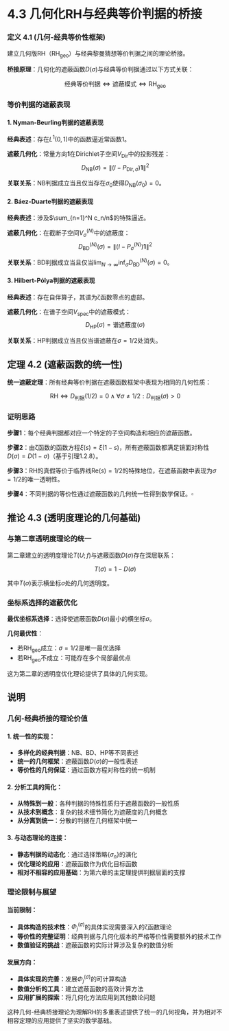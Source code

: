 # 4.3 几何化RH与经典等价判据的桥接

### 定义 4.1 (几何-经典等价性框架)

建立几何版RH（$\text{RH}_{\text{geo}}$）与经典黎曼猜想等价判据之间的理论桥接。

**桥接原理**：几何化的遮蔽函数$D(\sigma)$与经典等价判据通过以下方式关联：

$$\text{经典等价判据} \Leftrightarrow \text{遮蔽模式} \Leftrightarrow \text{RH}_{\text{geo}}$$

### 等价判据的遮蔽表现

#### **1. Nyman-Beurling判据的遮蔽表现**
**经典表述**：存在$L^1(0,1)$中的函数逼近常函数1。

**遮蔽几何化**：常量方向$\mathbf{1}$在Dirichlet子空间$V_{\text{Dir}}$中的投影残差：
$$D_{\text{NB}}(\sigma) = \|(I-P_{\text{Dir},\sigma})\mathbf{1}\|^2$$

**关联关系**：NB判据成立当且仅当存在$\sigma_0$使得$D_{\text{NB}}(\sigma_0) = 0$。

#### **2. Báez-Duarte判据的遮蔽表现**
**经典表述**：涉及$\sum_{n=1}^N c_n/n$的特殊逼近。

**遮蔽几何化**：在截断子空间$V_{\sigma}^{(N)}$中的遮蔽度：
$$D_{\text{BD}}^{(N)}(\sigma) = \|(I-P_{\sigma}^{(N)})\mathbf{1}\|^2$$

**关联关系**：BD判据成立当且仅当$\lim_{N \to \infty} \inf_\sigma D_{\text{BD}}^{(N)}(\sigma) = 0$。

#### **3. Hilbert-Pólya判据的遮蔽表现**
**经典表述**：存在自伴算子，其谱为ζ函数零点的虚部。

**遮蔽几何化**：在谱子空间$V_{\text{spec}}$中的遮蔽模式：
$$D_{\text{HP}}(\sigma) = \text{谱遮蔽度}(\sigma)$$

**关联关系**：HP判据成立当且仅当谱遮蔽在$\sigma = 1/2$处消失。

## 定理 4.2 (遮蔽函数的统一性)

**统一遮蔽定理**：所有经典等价判据在遮蔽函数框架中表现为相同的几何性质：

$$\text{RH} \Leftrightarrow D_{\text{判据}}(1/2) = 0 \wedge \forall\sigma \neq 1/2: D_{\text{判据}}(\sigma) > 0$$

### 证明思路

**步骤1**：每个经典判据都对应一个特定的子空间构造和相应的遮蔽函数。

**步骤2**：由ζ函数的函数方程$\xi(s) = \xi(1-s)$，所有遮蔽函数都满足镜面对称性$D(\sigma) = D(1-\sigma)$（基于引理1.2.8）。

**步骤3**：RH的真假等价于临界线$\text{Re}(s) = 1/2$的特殊地位，在遮蔽函数中表现为$\sigma = 1/2$的唯一透明性。

**步骤4**：不同判据的等价性通过遮蔽函数的几何统一性得到数学保证。$\square$

## 推论 4.3 (透明度理论的几何基础)

### 与第二章透明度理论的统一

第二章建立的透明度理论$T(U;f)$与遮蔽函数$D(\sigma)$存在深层联系：

$$T(\sigma) = 1 - D(\sigma)$$

其中$T(\sigma)$表示横坐标$\sigma$处的几何透明度。

### 坐标系选择的遮蔽优化

**最优坐标系选择**：选择使遮蔽函数$D(\sigma)$最小的横坐标$\sigma$。

**几何最优性**：
- 若$\text{RH}_{\text{geo}}$成立：$\sigma = 1/2$是唯一最优选择
- 若$\text{RH}_{\text{geo}}$不成立：可能存在多个局部最优点

这为第二章的透明度优化理论提供了具体的几何实现。

## 说明

### **几何-经典桥接的理论价值**

#### **1. 统一性的实现**：
- **多样化的经典判据**：NB、BD、HP等不同表述
- **统一的几何框架**：遮蔽函数$D(\sigma)$的一般性表述
- **等价性的几何保证**：通过函数方程对称性的统一机制

#### **2. 分析工具的简化**：
- **从特殊到一般**：各种判据的特殊性质归于遮蔽函数的一般性质
- **从技术到概念**：复杂的技术细节简化为遮蔽度的几何概念
- **从分离到统一**：分散的判据在几何框架中统一

#### **3. 与动态理论的连接**：
- **静态判据的动态化**：通过选择策略$\{\sigma_n\}$的演化
- **优化理论的应用**：遮蔽函数作为优化目标函数
- **相对不相容的应用基础**：为第六章的主定理提供判据层面的支撑

### **理论限制与展望**

#### **当前限制**：
- **具体构造的技术性**：$\Phi_j^{(\sigma)}$的具体实现需要深入的ζ函数理论
- **等价性的完整证明**：经典判据与几何化版本的严格等价性需要额外的技术工作
- **数值验证的挑战**：遮蔽函数的实际计算涉及复杂的数值分析

#### **发展方向**：
- **具体实现的完善**：发展$\Phi_j^{(\sigma)}$的可计算构造
- **数值分析的工具**：建立遮蔽函数的高效计算方法
- **应用扩展的探索**：将几何化方法应用到其他数论问题

这种几何-经典桥接理论为理解RH的多重表述提供了统一的几何视角，并为相对不相容定理的应用提供了坚实的数学基础。